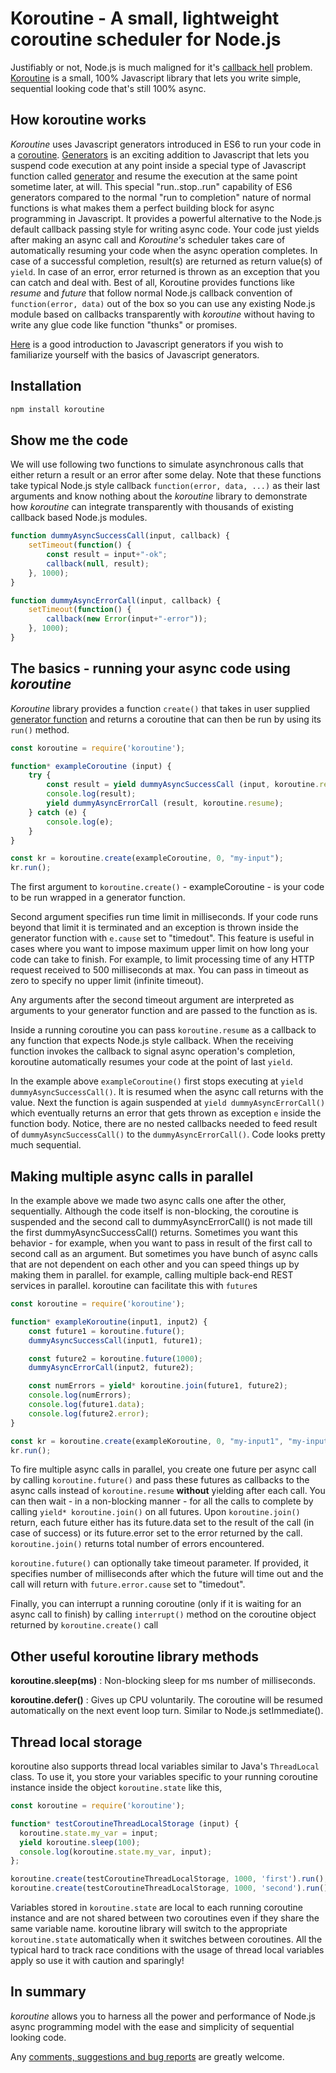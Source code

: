 # Koroutine - A small, lightweight coroutine scheduler for Node.js

Justifiably or not, Node.js is much maligned for it's [callback hell](http://callbackhell.com/) problem. [Koroutine](https://github.com/raksoras/koroutine) is a small, 100% Javascript library that lets you write simple, sequential looking code that's still 100% async. 

## How koroutine works

*Koroutine* uses Javascript generators introduced in ES6 to run your code in a [coroutine](https://en.wikipedia.org/wiki/Coroutine). [Generators](https://developer.mozilla.org/en-US/docs/Web/JavaScript/Guide/Iterators_and_Generators)
is an exciting addition to Javascript that lets you suspend code execution at any point inside a special type of Javascript function called [generator](https://developer.mozilla.org/en-US/docs/Web/JavaScript/Reference/Statements/function*) and resume the execution at the same point sometime later, at will. This special "run..stop..run" capability of ES6 generators compared to the normal "run to completion" nature of normal functions is what makes them a perfect building block for async programming in Javascript. It provides a powerful alternative to the Node.js default callback passing style for writing async code. Your code just yields after making an async call and *Koroutine's* scheduler takes care of automatically resuming your code when the async operation completes. In case of a successful completion, result(s) are returned as return value(s) of `yield`. In case of an error, error returned is thrown as an exception that you can catch and deal with. Best of all, Koroutine provides functions like *resume* and *future* that follow normal Node.js callback convention of `function(error, data)` out of the box so you can use any existing Node.js module based on callbacks transparently with *koroutine* without having to write any glue code like function "thunks" or promises.

[Here](https://davidwalsh.name/es6-generators) is a good introduction to Javascript generators if you wish to familiarize yourself with the basics of Javascript generators.

## Installation  

```sh
npm install koroutine
```

## Show me the code

We will use following two functions to simulate asynchronous calls that either return a result or an error after some delay. Note that these functions take typical Node.js style callback `function(error, data, ...)` as their last arguments and know nothing about the *koroutine* library to demonstrate how *koroutine* can integrate transparently with thousands of existing callback based Node.js modules.

```Javascript
function dummyAsyncSuccessCall(input, callback) {
    setTimeout(function() {
        const result = input+"-ok";
        callback(null, result);
    }, 1000);
}

function dummyAsyncErrorCall(input, callback) {
    setTimeout(function() {
        callback(new Error(input+"-error"));
    }, 1000);
}
```

## The basics - running your async code using *koroutine*

*Koroutine* library provides a function `create()` that takes in user supplied [generator function](https://developer.mozilla.org/en-US/docs/Web/JavaScript/Reference/Statements/function*) and returns a coroutine that can then be run by using its `run()` method.

```Javascript
const koroutine = require('koroutine');

function* exampleCoroutine (input) {
    try {
        const result = yield dummyAsyncSuccessCall (input, koroutine.resume);
        console.log(result);
        yield dummyAsyncErrorCall (result, koroutine.resume);
    } catch (e) {
        console.log(e);
    }
}

const kr = koroutine.create(exampleCoroutine, 0, "my-input");
kr.run();
```

The first argument to `koroutine.create()` - exampleCoroutine - is your code to be run wrapped in a generator function.

Second argument specifies run time limit in milliseconds. If your code runs beyond that limit it is terminated and an exception is thrown 
inside the generator function with `e.cause` set to "timedout". This feature is useful in cases where you want to impose maximum upper limit on how long your code can take to finish. For example, to limit processing time of any HTTP request received to 500 milliseconds at max. You can pass in timeout as zero to specify no upper limit (infinite timeout).

Any arguments after the second timeout argument are interpreted as arguments to your generator function and are passed to the function as is. 

Inside a running coroutine you can pass `koroutine.resume` as a callback to any function that expects Node.js style callback. When the receiving function invokes the callback  to signal async operation's completion, koroutine automatically resumes your code at the point of last `yield`.

In the example above `exampleCoroutine()` first stops executing at `yield dummyAsyncSuccessCall()`. It is resumed when the async call returns with the value. Next the function is again suspended at `yield dummyAsyncErrorCall()` which eventually returns an error that gets thrown as exception `e` inside the function body. Notice, there are no nested callbacks needed to feed result of `dummyAsyncSuccessCall()` to the `dummyAsyncErrorCall()`. Code looks pretty much sequential.

## Making multiple async calls in parallel

In the example above we made two async calls one after the other, sequentially. Although the code itself is non-blocking, the coroutine is suspended and the second call to dummyAsyncErrorCall() is not made till the first dummyAsyncSuccessCall() returns. Sometimes you want this behavior - for example, when you want to pass in result of the first call to second call as an argument. But sometimes you have bunch of async calls that are not dependent on each other and you can speed things up by making them in parallel. for example, calling multiple back-end REST services in parallel. koroutine can facilitate this with `future`s

```Javascript
const koroutine = require('koroutine');

function* exampleKoroutine(input1, input2) {
    const future1 = koroutine.future();
    dummyAsyncSuccessCall(input1, future1);

    const future2 = koroutine.future(1000);
    dummyAsyncErrorCall(input2, future2);

    const numErrors = yield* koroutine.join(future1, future2);
    console.log(numErrors);
    console.log(future1.data);
    console.log(future2.error);
}

const kr = koroutine.create(exampleKoroutine, 0, "my-input1", "my-input2");
kr.run();
```

To fire multiple async calls in parallel, you create one future per async call by calling `koroutine.future()` and pass these futures as callbacks to the async calls instead of `koroutine.resume` **without** yielding after each call. You can then wait - in a non-blocking manner - for all the calls to complete by calling `yield* koroutine.join()` on all futures. Upon `koroutine.join()` return, each future either has its future.data set to the result of the call (in case of success) or its future.error set to the error returned by the call. `koroutine.join()` returns total number of errors encountered.

`koroutine.future()` can optionally take timeout parameter. If provided, it specifies number of milliseconds after which the future will time out and the call will return with `future.error.cause` set to "timedout".

Finally, you can interrupt a running coroutine (only if it is waiting for an async call to finish) by calling `interrupt()` method on the coroutine object returned by `koroutine.create()` call

## Other useful koroutine library methods

**koroutine.sleep(ms)** : Non-blocking sleep for ms number of milliseconds.

**koroutine.defer()** : Gives up CPU voluntarily. The coroutine will be resumed automatically on the next event loop turn. Similar to Node.js setImmediate().

## Thread local storage

koroutine also supports thread local variables similar to Java's `ThreadLocal` class. To use it, you store your variables specific to your running coroutine instance inside the object `koroutine.state` like this,

```Javascript
const koroutine = require('koroutine');

function* testCoroutineThreadLocalStorage (input) {
  koroutine.state.my_var = input;
  yield koroutine.sleep(100);
  console.log(koroutine.state.my_var, input);
};

koroutine.create(testCoroutineThreadLocalStorage, 1000, 'first').run();
koroutine.create(testCoroutineThreadLocalStorage, 1000, 'second').run();
```

Variables stored in `koroutine.state` are local to each running coroutine instance and are not shared between two coroutines even if they share the same variable name. koroutine library will switch to the appropriate `koroutine.state` automatically when it switches between coroutines. All the typical hard to track race conditions with the usage of thread local variables apply so use it with caution and sparingly! 

## In summary

*koroutine* allows you to harness all the power and performance of Node.js async programming model with the ease and simplicity of sequential looking code.

Any [comments, suggestions  and bug reports](https://github.com/raksoras/koroutine/issues) are greatly welcome.



